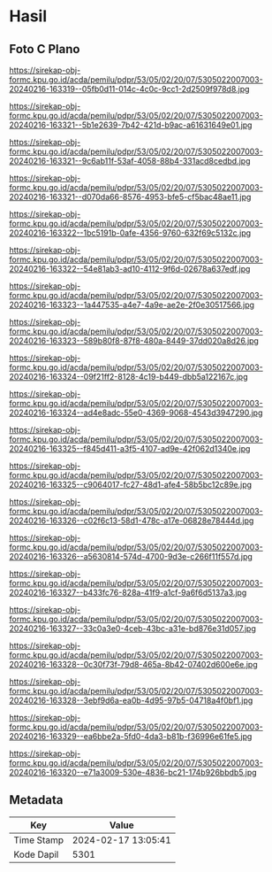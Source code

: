 # Hasil

## Foto C Plano

https://sirekap-obj-formc.kpu.go.id/acda/pemilu/pdpr/53/05/02/20/07/5305022007003-20240216-163319--05fb0d11-014c-4c0c-9cc1-2d2509f978d8.jpg

https://sirekap-obj-formc.kpu.go.id/acda/pemilu/pdpr/53/05/02/20/07/5305022007003-20240216-163321--5b1e2639-7b42-421d-b9ac-a61631649e01.jpg

https://sirekap-obj-formc.kpu.go.id/acda/pemilu/pdpr/53/05/02/20/07/5305022007003-20240216-163321--9c6ab11f-53af-4058-88b4-331acd8cedbd.jpg

https://sirekap-obj-formc.kpu.go.id/acda/pemilu/pdpr/53/05/02/20/07/5305022007003-20240216-163321--d070da66-8576-4953-bfe5-cf5bac48ae11.jpg

https://sirekap-obj-formc.kpu.go.id/acda/pemilu/pdpr/53/05/02/20/07/5305022007003-20240216-163322--1bc5191b-0afe-4356-9760-632f69c5132c.jpg

https://sirekap-obj-formc.kpu.go.id/acda/pemilu/pdpr/53/05/02/20/07/5305022007003-20240216-163322--54e81ab3-ad10-4112-9f6d-02678a637edf.jpg

https://sirekap-obj-formc.kpu.go.id/acda/pemilu/pdpr/53/05/02/20/07/5305022007003-20240216-163323--1a447535-a4e7-4a9e-ae2e-2f0e30517566.jpg

https://sirekap-obj-formc.kpu.go.id/acda/pemilu/pdpr/53/05/02/20/07/5305022007003-20240216-163323--589b80f8-87f8-480a-8449-37dd020a8d26.jpg

https://sirekap-obj-formc.kpu.go.id/acda/pemilu/pdpr/53/05/02/20/07/5305022007003-20240216-163324--09f21ff2-8128-4c19-b449-dbb5a122167c.jpg

https://sirekap-obj-formc.kpu.go.id/acda/pemilu/pdpr/53/05/02/20/07/5305022007003-20240216-163324--ad4e8adc-55e0-4369-9068-4543d3947290.jpg

https://sirekap-obj-formc.kpu.go.id/acda/pemilu/pdpr/53/05/02/20/07/5305022007003-20240216-163325--f845d411-a3f5-4107-ad9e-42f062d1340e.jpg

https://sirekap-obj-formc.kpu.go.id/acda/pemilu/pdpr/53/05/02/20/07/5305022007003-20240216-163325--c9064017-fc27-48d1-afe4-58b5bc12c89e.jpg

https://sirekap-obj-formc.kpu.go.id/acda/pemilu/pdpr/53/05/02/20/07/5305022007003-20240216-163326--c02f6c13-58d1-478c-a17e-06828e78444d.jpg

https://sirekap-obj-formc.kpu.go.id/acda/pemilu/pdpr/53/05/02/20/07/5305022007003-20240216-163326--a5630814-574d-4700-9d3e-c266f11f557d.jpg

https://sirekap-obj-formc.kpu.go.id/acda/pemilu/pdpr/53/05/02/20/07/5305022007003-20240216-163327--b433fc76-828a-41f9-a1cf-9a6f6d5137a3.jpg

https://sirekap-obj-formc.kpu.go.id/acda/pemilu/pdpr/53/05/02/20/07/5305022007003-20240216-163327--33c0a3e0-4ceb-43bc-a31e-bd876e31d057.jpg

https://sirekap-obj-formc.kpu.go.id/acda/pemilu/pdpr/53/05/02/20/07/5305022007003-20240216-163328--0c30f73f-79d8-465a-8b42-07402d600e6e.jpg

https://sirekap-obj-formc.kpu.go.id/acda/pemilu/pdpr/53/05/02/20/07/5305022007003-20240216-163328--3ebf9d6a-ea0b-4d95-97b5-04718a4f0bf1.jpg

https://sirekap-obj-formc.kpu.go.id/acda/pemilu/pdpr/53/05/02/20/07/5305022007003-20240216-163329--ea6bbe2a-5fd0-4da3-b81b-f36996e61fe5.jpg

https://sirekap-obj-formc.kpu.go.id/acda/pemilu/pdpr/53/05/02/20/07/5305022007003-20240216-163320--e71a3009-530e-4836-bc21-174b926bbdb5.jpg


## Metadata

| Key        | Value               |
| ---------- | ------------------- |
| Time Stamp | 2024-02-17 13:05:41 |
| Kode Dapil | 5301                |



